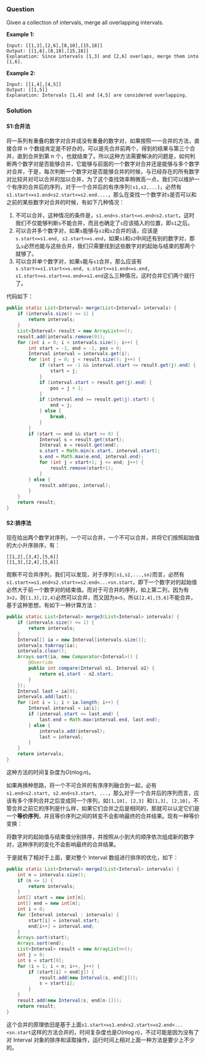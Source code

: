 ### Question

Given a collection of intervals, merge all overlapping intervals.

**Example 1:**

```
Input: [[1,3],[2,6],[8,10],[15,18]]
Output: [[1,6],[8,10],[15,18]]
Explanation: Since intervals [1,3] and [2,6] overlaps, merge them into [1,6].
```

**Example 2:**

```
Input: [[1,4],[4,5]]
Output: [[1,5]]
Explanation: Intervals [1,4] and [4,5] are considered overlapping.
```

### Solution

#### S1:合并法

将一系列有重叠的数字对合并成没有重叠的数字对，如果按照一一合并的方法，直接合并 n 个数组肯定是不好办的，可以是先合并前两个，得到的结果与第三个合并，直到合并到第 n 个，也就结束了。所以这种方法需要解决的问题是，如何判断两个数字对是否能够合并，它能够与前面的一个数字对合并还是能够与多个数字对合并，于是，每次判断一个数字对是否能够合并的时候，与已经存在的所有数字对比较并对可以合并的加以合并，为了这个查找效率稍微高一点，我们可以维护一个有序的合并后的序列，对于一个合并后的有序序列`[s1,s2,...]`，必然有`s1.start<=s1.end<s2.start<=s2.end....`，那么在查找一个数字对`s`是否可以和之前的某些数字对合并的时候，有如下几种情况：

1.  不可以合并，这种情况的条件是，`s1.end<s.start<=s.end<s2.start`，这时我们不仅能够判断`s`不能合并，而且也确定了`s`应该插入的位置，即`s1`之后。
2.  可以合并多个数字对，如果`s`能够与`s1`和`s2`合并的话，应该是`s.start<=s1.end, s2.start<=s.end`，如果`s1`和`s2`中间还有别的数字对，那么`s`必然也能与这些合并，我们只需要找到这些数字对的起始与结束的那两个就够了。
3.  可以合并单个数字对，如果`s`能与`s1`合并，那么应该有`s.start<=s1.start<=s.end, s.start<=s1.end<=s.end, s1.start<=s.start<=s.end<=s1.end`这么三种情况，这时合并它们两个就行了。

代码如下：

```java
public static List<Interval> merge(List<Interval> intervals) {
    if (intervals.size() <= 1) {
        return intervals;
    }
    List<Interval> result = new ArrayList<>();
    result.add(intervals.remove(0));
    for (int i = 0; i < intervals.size(); i++) {
        int start = -1, end = -1, pos = 0;
        Interval interval = intervals.get(i);
        for (int j = 0; j < result.size(); j++) {
            if (start == -1 && interval.start <= result.get(j).end) {
                start = j;
            }
            if (interval.start > result.get(j).end) {
                pos = j + 1;
            }
            if (interval.end >= result.get(j).start) {
                end = j;
            } else {
                break;
            }
        }
        if (start <= end && start >= 0) {
            Interval s = result.get(start);
            Interval e = result.get(end);
            s.start = Math.min(s.start, interval.start);
            s.end = Math.max(e.end, interval.end);
            for (int j = start+1; j <= end; j++) {
                result.remove(start+1);
            }
        } else {
            result.add(pos, interval);
        }
    }
    return result;
}
```

#### S2:排序法

现在给出两个数字对序列，一个可以合并，一个不可以合并，并将它们按照起始值的大小升序排序，有：

```
[[1,2],[3,4],[5,6]]
[[1,3],[2,4],[5,6]]
```

观察不可合并序列，我们可以发现，对于序列`[s1,s2,...,sn]`而言，必然有`s1.start<=s1.end<s2.start<=s2.end<...<sn.start`，即下一个数字对的起始值必然大于前一个数字对的结束值。而对于可合并的序列，如上第二列，因为有`3>2`，则`[1,3],[2,4]`必然可以合并，而又因为`4<5`，所以`[2,4],[5,6]`不能合并，基于这种思想，有如下一种计算方法：

```java
public static List<Interval> merge3(List<Interval> intervals) {
    if (intervals.size() <= 1) {
        return intervals;
    }
    Interval[] ia = new Interval[intervals.size()];
    intervals.toArray(ia);
    intervals.clear();
    Arrays.sort(ia, new Comparator<Interval>() {
        @Override
        public int compare(Interval o1, Interval o2) {
            return o1.start - o2.start;
        }
    });
    Interval last = ia[0];
    intervals.add(last);
    for (int i = 1; i < ia.length; i++) {
        Interval interval = ia[i];
        if (interval.start <= last.end) {
            last.end = Math.max(interval.end, last.end);
        } else {
            intervals.add(interval);
            last = interval;
        }
    }
    return intervals;
}
```

这种方法的时间复杂度为$O(n\log n)$。

如果再换种思路，将一个不可合并的有序序列融合到一起，必有`s1.end<s2.start, s2.end<s3.start, ...`，那么对于一个合并后的序列而言，应该有多个序列合并之后变成同一个序列，如`[1,10], [2,3] `和`[1,3], [2,10]`，不管合并之前它的序列是什么样，如果它们合并之后是相同的，那就可以认定它们是一个**等价序列**，并且等价序列之间的转变不会影响最终的合并结果。现有一种等价变换：

将数字对的起始值与结束值分别排序，并按照从小到大的顺序依次组成新的数字对，这种序列的变化不会影响最终的合并结果。

于是就有了相对于上面，要对整个 Interval 数组进行排序的优化，如下：

```java
public static List<Interval> merge2(List<Interval> intervals) {
    int n = intervals.size();
    if (n <= 1) {
        return intervals;
    }
    int[] start = new int[n];
    int[] end = new int[n];
    int i = 0;
    for (Interval interval : intervals) {
        start[i] = interval.start;
        end[i++] = interval.end;
    }
    Arrays.sort(start);
    Arrays.sort(end);
    List<Interval> result = new ArrayList<>();
    int j = 0;
    int s = start[0];
    for (i = 1; i < n; i++, j++) {
        if (start[i] > end[j]) {
            result.add(new Interval(s, end[j]));
            s = start[i];
        }
    }
    result.add(new Interval(s, end[n-1]));
    return result;
}
```

这个合并的原理依旧是基于上面`s1.start<=s1.end<s2.start<=s2.end<...<sn.start`这样的方法合并的，时间复杂度也是$O(n\log n)$，不过可能是因为没有了对 Interval 对象的排序和读取操作，运行时间上相对上面一种方法是要少上不少的。
